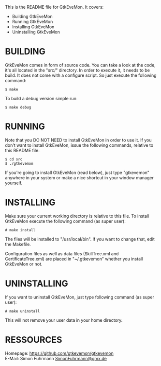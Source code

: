 This is the README file for GtkEveMon. It covers:

* Building GtkEveMon
* Running GtkEveMon
* Installing GtkEveMon
* Uninstalling GtkEveMon


BUILDING
========

GtkEveMon comes in form of source code. You can take a look at the
code, it's all located in the "src/" directory. In order to execute
it, it needs to be build. It does not come with a configure script.
So just execute the following command:

    $ make

To build a debug version simple run

    $ make debug

RUNNING
=======

Note that you DO NOT NEED to install GtkEveMon in order to use it.
If you don't want to install GtkEveMon, issue the following commands,
relative to this README file:

    $ cd src
    $ ./gtkevemon

If you're going to install GtkEveMon (read below), just type
"gtkevemon" anywhere in your system or make a nice shortcut in
your window manager yourself.


INSTALLING
==========

Make sure your current working directory is relative to this file.
To install GtkEveMon execute the following command (as super user):

    # make install

The files will be installed to "/usr/local/bin". If you want to change
that, edit the Makefile.

Configuration files as well as data files (SkillTree.xml and
CertificateTree.xml) are placed in "~/.gtkevemon" whether you
install GtkEveMon or not.


UNINSTALLING
============

If you want to uninstall GtkEveMon, just type
following command (as super user):

    # make uninstall

This will not remove your user data in your home directory.


RESSOURCES
==========

Homepage: https://github.com/gtkevemon/gtkevemon  
E-Mail: Simon Fuhrmann <SimonFuhrmann@gmx.de>
